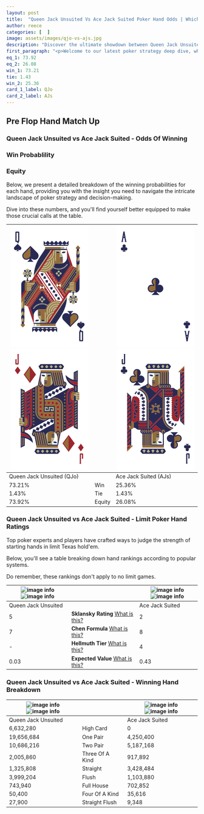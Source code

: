 ```yaml
---
layout: post
title:  "Queen Jack Unsuited Vs Ace Jack Suited Poker Hand Odds | Which Is The Better Hand In Poker? A Complete Guide"
author: reece
categories: [  ]
image: assets/images/qjo-vs-ajs.jpg
description: "Discover the ultimate showdown between Queen Jack Unsuited and Ace Jack Suited in poker! Uncover the odds, strategies, and scenarios where one hand triumphs over the other. Get ready to up your poker game with this thrilling analysis."
first_paragraph: "<p>Welcome to our latest poker strategy deep dive, where we're pitting two distinct hands against each other in a high-stakes showdown: Queen Jack Unsuited vs Ace Jack Suited.</p><p>In the dynamic world of poker, every decision counts, and knowing which hand holds the upper hand is key to your success at the table.</p><p>In this article, we'll dissect these two hands, explore the scenarios where one dominates the other, and equip you with the knowledge to make strategic choices that can tip the odds in your favor.</p><p>Get ready to unravel the intriguing dynamics of these poker hands and elevate your game to new heights.</p>"
eq_1: 73.92
eq_2: 26.08
win_1: 73.21
tie: 1.43
win_2: 25.36
card_1_label: QJo
card_2_label: AJs
---
```




[comment]: # (sp0)

## Pre Flop Hand Match Up

<div class="table hand-ratings" markdown="1"> 



### Queen Jack Unsuited vs Ace Jack Suited - Odds Of Winning


  
<div class="row graphs"> 
<div class="col-lg-6">
    <h3>Win Probablility</h3>
    <canvas id="WinChart"></canvas>
</div>
<div class="col-lg-6">
    <h3>Equity</h3>
    <canvas id="EquityChart"></canvas>
</div>
</div>

  Below, we present a detailed breakdown of the winning probabilities for each hand, providing you with the insight you need to navigate the intricate landscape of poker strategy and decision-making. 

Dive into these numbers, and you'll find yourself better equipped to make those crucial calls at the table.


    
| ![image info](assets/images/hand1/q.png) ![image info](assets/images/hand1/jo.png) |  | ![image info](assets/images/hand2/a.png) ![image info](assets/images/hand2/j.png) |
| -------- | -------- | -------- |
| Queen Jack Unsuited (QJo) |  | Ace Jack Suited (AJs) |
| 73.21% | Win | 25.36% |
| 1.43% | Tie | 1.43% |
| 73.92% | Equity | 26.08% |




[comment]: # (sp1)



### Queen Jack Unsuited vs Ace Jack Suited - Limit Poker Hand Ratings

Top poker experts and players have crafted ways to judge the strength of starting hands in limit Texas hold'em. 

Below, you'll see a table breaking down hand rankings according to popular systems. 

Do remember, these rankings don't apply to no limit games.


    
| ![image info](https://www.riverpairs.com/assets/images/hand1/q.png) ![image info](https://www.riverpairs.com/assets/images/hand1/jo.png) |  | ![image info](https://www.riverpairs.com/assets/images/hand2/a.png) ![image info](https://www.riverpairs.com/assets/images/hand2/j.png) |
| -------- | -------- | -------- |
| Queen Jack Unsuited |  | Ace Jack Suited |
| 5 | **Sklansky Rating** [What is this?](/sklansky-rating-explained) | 2 |
| 7 | **Chen Formula** [What is this?](/chen-formula-explained) | 8 |
| - | **Hellmuth Tier** [What is this?](/Hellmuth-tier-explained) | 4 |
| 0.03 | **Expected Value** [What is this?](/expected-value-explained) | 0.43 |




[comment]: # (sp2)



### Queen Jack Unsuited vs Ace Jack Suited - Winning Hand Breakdown


    
| ![image info](https://www.riverpairs.com/assets/images/hand1/q.png) ![image info](https://www.riverpairs.com/assets/images/hand1/jo.png) |  | ![image info](https://www.riverpairs.com/assets/images/hand2/a.png) ![image info](https://www.riverpairs.com/assets/images/hand2/j.png) |
| -------- | -------- | -------- |
| Queen Jack Unsuited |  | Ace Jack Suited |
| 6,632,280 | High Card | 0 |
| 19,656,684 | One Pair | 4,250,400 |
| 10,686,216 | Two Pair | 5,187,168 |
| 2,005,860 | Three Of A Kind | 917,892 |
| 1,325,808 | Straight | 3,428,484 |
| 3,999,204 | Flush | 1,103,880 |
| 743,940 | Full House | 702,852 |
| 50,400 | Four Of A Kind | 35,616 |
| 27,900 | Straight Flush | 9,348 |




[comment]: # (sp3)



</div>

[comment]: # (sp4)



[comment]: # (sp5)

